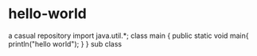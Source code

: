 # hello-world
a casual repository
import java.util.*;
class main
{
public static void main{
println("hello world");
}
}
sub class
